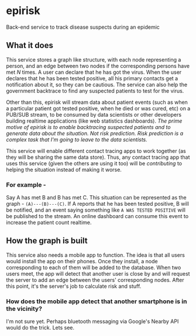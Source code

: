 # epirisk
Back-end service to track disease suspects during an epidemic

## What it does
This service stores a graph like structure, with each node representing a person, and an edge between
two nodes if the corresponding persons have met _N_ times. A user can declare that he has got the virus. When the user declares that he has been tested positive, all his primary contacts get a notification about it, so they can be cautious. The service can also help the government backtrace to find any suspected patients to test for the virus. 

Other than this, epirisk will stream data about patient events (such as when a particular patient got tested positive, when he died or was cured, etc) on a PUB/SUB stream, to be consumed by data scientists or other developers building realtime applications (like web statistics dashboards). *The prime motive of epirisk is to enable backtracing suspected patients and to generate data about the situation. Not risk prediction. Risk prediction is a complex task that I'm going to leave to the data scientists.*

This service will enable different contact tracing apps to work together (as they will be sharing the same data store). Thus, any contact tracing app that uses this service (given the others are using it too) will be *contributing* to helping the situation instead of making it worse.

### For example - 
Say A has met B and B has met C. This situation can be represented as the graph - 
`(A)---(B)---(C)`. If A reports that he has been tested positive, B will be notified, and an event saying something like `A WAS TESTED POSITIVE` will be published to the stream. An online dashboard can consume this event to increase the patient count realtime.

## How the graph is built
This service also needs a mobile app to function. The idea is that all users would install the app on their phones. Once they 
install, a node corresponding to each of them will be added to the database. When two users meet, the app will detect that 
another user is close by and will request the server to add an edge between the users' corresponding nodes. After this point, 
it's the server's job to calculate risk and stuff.

### How does the mobile app detect that another smartphone is in the vicinity? 
I'm not sure yet. Perhaps bluetooth messaging via Google's Nearby API would do the trick. Lets see.
